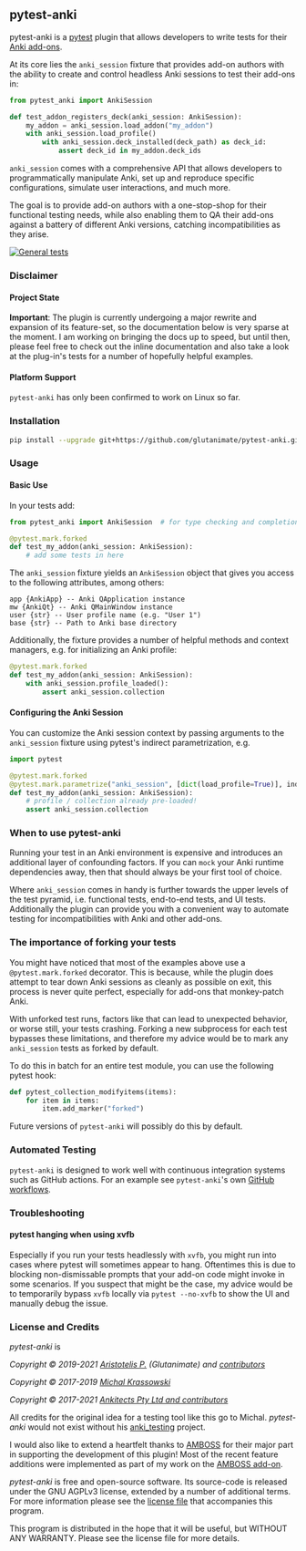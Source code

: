 ## pytest-anki

pytest-anki is a [pytest](https://docs.pytest.org/) plugin that allows developers to write tests for their [Anki add-ons](https://addon-docs.ankiweb.net/).

At its core lies the `anki_session` fixture that provides add-on authors with the ability to create and control headless Anki sessions to test their add-ons in:

```python
from pytest_anki import AnkiSession

def test_addon_registers_deck(anki_session: AnkiSession):
    my_addon = anki_session.load_addon("my_addon")
    with anki_session.load_profile()
        with anki_session.deck_installed(deck_path) as deck_id:
            assert deck_id in my_addon.deck_ids

```

`anki_session` comes with a comprehensive API that allows developers to programmatically manipulate Anki, set up and reproduce specific configurations, simulate user interactions, and much more.

The goal is to provide add-on authors with a one-stop-shop for their functional testing needs, while also enabling them to QA their add-ons against a battery of different Anki versions, catching incompatibilities as they arise.

[![General tests](https://github.com/glutanimate/pytest-anki/actions/workflows/general.yml/badge.svg)](https://github.com/glutanimate/pytest-anki/actions/workflows/general.yml)

### Disclaimer

#### Project State

**Important**: The plugin is currently undergoing a major rewrite and expansion of its feature-set, so the documentation below is very sparse at the moment. I am working on bringing the docs up to speed, but until then, please feel free to check out the inline documentation and also take a look at the plug-in's tests for a number of hopefully helpful examples.

#### Platform Support

`pytest-anki` has only been confirmed to work on Linux so far.


### Installation

```bash
pip install --upgrade git+https://github.com/glutanimate/pytest-anki.git
```

### Usage

#### Basic Use

In your tests add:
   
```python
from pytest_anki import AnkiSession  # for type checking and completions

@pytest.mark.forked
def test_my_addon(anki_session: AnkiSession):
    # add some tests in here
```

The `anki_session` fixture yields an `AnkiSession` object that gives you access to the following attributes, among others:

```
app {AnkiApp} -- Anki QApplication instance
mw {AnkiQt} -- Anki QMainWindow instance
user {str} -- User profile name (e.g. "User 1")
base {str} -- Path to Anki base directory
```

Additionally, the fixture provides a number of helpful methods and context managers, e.g. for initializing an Anki profile:

```python
@pytest.mark.forked
def test_my_addon(anki_session: AnkiSession):
    with anki_session.profile_loaded():
        assert anki_session.collection
```


#### Configuring the Anki Session

You can customize the Anki session context by passing arguments to the `anki_session` fixture using pytest's indirect parametrization, e.g.

```python
import pytest

@pytest.mark.forked
@pytest.mark.parametrize("anki_session", [dict(load_profile=True)], indirect=True)
def test_my_addon(anki_session: AnkiSession):
    # profile / collection already pre-loaded!
    assert anki_session.collection
```


### When to use pytest-anki

Running your test in an Anki environment is expensive and introduces an additional layer of confounding factors. If you can `mock` your Anki runtime dependencies away, then that should always be your first tool of choice.

Where `anki_session` comes in handy is further towards the upper levels of the test pyramid, i.e. functional tests, end-to-end tests, and UI tests. Additionally the plugin can provide you with a convenient way to automate testing for incompatibilities with Anki and other add-ons.

### The importance of forking your tests

You might have noticed that most of the examples above use a `@pytest.mark.forked` decorator. This is because, while the plugin does attempt to tear down Anki sessions as cleanly as possible on exit, this process is never quite perfect, especially for add-ons that monkey-patch Anki.

With unforked test runs, factors like that can lead to unexpected behavior, or worse still, your tests crashing. Forking a new subprocess for each test bypasses these limitations, and therefore my advice would be to mark any `anki_session` tests as forked by default.

To do this in batch for an entire test module, you can use the following pytest hook:

```python
def pytest_collection_modifyitems(items):
    for item in items:
        item.add_marker("forked")
```

Future versions of `pytest-anki` will possibly do this by default.

### Automated Testing

`pytest-anki` is designed to work well with continuous integration systems such as GitHub actions. For an example see `pytest-anki`'s own [GitHub workflows](./.github/workflows/).


### Troubleshooting

#### pytest hanging when using xvfb

Especially if you run your tests headlessly with `xvfb`, you might run into cases where pytest will sometimes appear to hang. Oftentimes this is due to blocking non-dismissable prompts that your add-on code might invoke in some scenarios. If you suspect that might be the case, my advice would be to temporarily bypass `xvfb` locally via `pytest --no-xvfb` to show the UI and manually debug the issue.

### License and Credits

*pytest-anki* is

*Copyright © 2019-2021 [Aristotelis P.](https://glutanimate.com/contact/) (Glutanimate) and [contributors](./CONTRIBUTORS)*

*Copyright © 2017-2019 [Michal Krassowski](https://github.com/krassowski/anki_testing)*

*Copyright © 2017-2021 [Ankitects Pty Ltd and contributors](https://github.com/ankitects/)*


All credits for the original idea for a testing tool like this go to Michal. _pytest-anki_ would not exist without his [anki_testing](https://github.com/krassowski/anki_testing) project.

I would also like to extend a heartfelt thanks to [AMBOSS](https://github.com/amboss-mededu/) for their major part in supporting the development of this plugin! Most of the recent feature additions were implemented as part of my work on the [AMBOSS add-on](https://www.amboss.com/us/anki-amboss).

_pytest-anki_ is free and open-source software. Its source-code is released under the GNU AGPLv3 license, extended by a number of additional terms. For more information please see the [license file](https://github.com/glutanimate/pytest-anki/blob/master/LICENSE) that accompanies this program.

This program is distributed in the hope that it will be useful, but WITHOUT ANY WARRANTY. Please see the license file for more details.